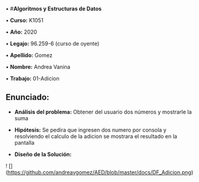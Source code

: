   
• #**Algoritmos y Estructuras de Datos**

• **Curso:** K1051

• **Año:** 2020

• **Legajo:** 96.259-6 (curso de oyente)

• **Apellido:** Gomez

• **Nombre:** Andrea Vanina

• **Trabajo:** 01-Adicion

## **Enunciado:** 
- **Análisis del problema:**
     Obtener del usuario dos números y mostrarle la suma

- **Hipótesis:** 
     Se pedira que ingresen dos numero por consola y resolviendo el calculo de la adicion se mostrara el resultado en la pantalla

- **Diseño de la Solución:** 

! [] (https://github.com/andreavgomez/AED/blob/master/docs/DF_Adicion.png)
